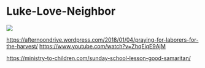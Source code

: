 # Luke-Love-Neighbor

![](https://assets.ldscdn.org/f0/f0/f0f0374b8cf8420dbc063d56b495f667198863d2/the_prodigal_son.jpeg)

https://afternoondrive.wordpress.com/2018/01/04/praying-for-laborers-for-the-harvest/ https://www.youtube.com/watch?v=ZhqEiqE9AjM

https://ministry-to-children.com/sunday-school-lesson-good-samaritan/ 
